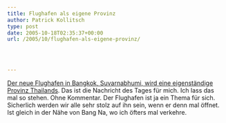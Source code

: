 ```yaml
---
title: Flughafen als eigene Provinz
author: Patrick Kollitsch
type: post
date: 2005-10-18T02:35:37+00:00
url: /2005/10/flughafen-als-eigene-provinz/




---
```

[Der neue Flughafen in Bangkok, Suvarnabhumi, wird eine eigenständige Provinz Thailands][1]. Das ist die Nachricht des Tages für mich. Ich lass das mal so stehen. Ohne Kommentar. Der Flughafen ist ja ein Thema für sich. Sicherlich werden wir alle sehr stolz auf ihn sein, wenn er denn mal öffnet. Ist gleich in der Nähe von Bang Na, wo ich öfters mal verkehre.

 [1]: http://www.nationmultimedia.com/2005/10/18/headlines/index.php?news=headlines_18900651.html
